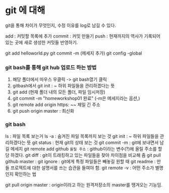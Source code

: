 # git 에 대해

git을 통해 차이가 무엇인지, 수정 이유를 log로 남길 수 있다.

add : 커밋할 목록에 추가
commit : 커밋 만들기
push : 현재까지의 역사가 기록되어 있는 곳에 새로 생성한 커밋들 반영하기.

git add helloworld.py
git commit -m (메세지 추가)
git config -global



### git bash를 통해 git hub 업로드 하는 방법

1. 해당 폴더에서 마우스 우클릭 -> git bash열기 클릭
2. gitbash에서 git init : ~ 하위 파일들을 관리하겠다는 뜻
3. git add (현재 폴더 내의 모든 폴더, 파일 임시저장)
4. git commit -m "homeworkshop01 완료" (-m은 메세지라는 옵션,)
5. git remote add origin https: ~~ 제일 긴 주소
6. git push origin master : 최신화



### git bash

ls : 파일 목록 보는거
ls -a : 숨겨진 파일 목록까지 보는 것
git init : ~ 하위 파일들을 관리하겠다는 뜻
git status :  현재 git의 상태 보는 것
git commit -m : git에 보내면서 남길 메세지
git remote add github `올릴 주소` : github이라는 변수(?)에 올릴 주소를 할당 하겠다.
git diff : git이 트래킹하고 있는 파일들을 찾아 차이점을 비교해 줌
git pull github master : 
git ignore : git에게 특정 파일들은 빼놓길 원할 때
git readme : 만들 프로젝트에 대한 설명서를 쓰는 습관을 들여야 함.
git remote -v : 어떤 주소가 별명인지 확인하는 법

git pull origin master : origin이라고 하는 원격저장소의 master를 땡겨오는 기능임.

